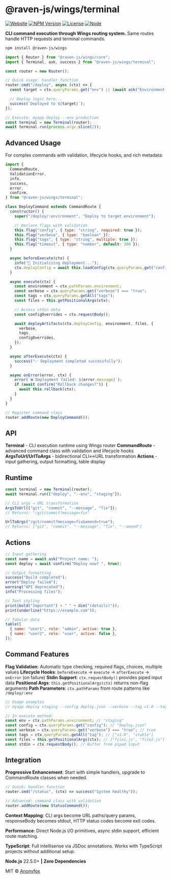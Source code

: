 # @raven-js/wings/terminal

[![Website](https://img.shields.io/badge/website-ravenjs.dev-black?style=flat-square)](https://ravenjs.dev)
[![NPM Version](https://img.shields.io/npm/v/@raven-js/wings?style=flat-square)](https://www.npmjs.com/package/@raven-js/wings)
[![License](https://img.shields.io/npm/l/@raven-js/wings?style=flat-square)](LICENSE)
[![Node](https://img.shields.io/node/v/@raven-js/wings?style=flat-square)](package.json)

**CLI command execution through Wings routing system.** Same routes handle HTTP requests and terminal commands.

```bash
npm install @raven-js/wings
```

```javascript
import { Router } from "@raven-js/wings/core";
import { Terminal, ask, success } from "@raven-js/wings/terminal";

const router = new Router();

// Quick usage: handler function
router.cmd("/deploy", async (ctx) => {
  const target = ctx.queryParams.get("env") || (await ask("Environment: "));

  // Deploy logic here...
  success(`Deployed to ${target}`);
});

// Execute: myapp deploy --env production
const terminal = new Terminal(router);
await terminal.run(process.argv.slice(2));
```

## Advanced Usage

For complex commands with validation, lifecycle hooks, and rich metadata:

```javascript
import {
  CommandRoute,
  ValidationError,
  info,
  success,
  error,
  confirm,
} from "@raven-js/wings/terminal";

class DeployCommand extends CommandRoute {
  constructor() {
    super("/deploy/:environment", "Deploy to target environment");

    // Declare flags with validation
    this.flag("config", { type: "string", required: true });
    this.flag("verbose", { type: "boolean" });
    this.flag("tags", { type: "string", multiple: true });
    this.flag("timeout", { type: "number", default: 300 });
  }

  async beforeExecute(ctx) {
    info("🚀 Initializing deployment...");
    ctx.deployConfig = await this.loadConfig(ctx.queryParams.get("config"));
  }

  async execute(ctx) {
    const environment = ctx.pathParams.environment;
    const verbose = ctx.queryParams.get("verbose") === "true";
    const tags = ctx.queryParams.getAll("tags");
    const files = this.getPositionalArgs(ctx);

    // Access stdin data
    const configOverrides = ctx.requestBody();

    await deployArtifacts(ctx.deployConfig, environment, files, {
      verbose,
      tags,
      configOverrides,
    });
  }

  async afterExecute(ctx) {
    success("✅ Deployment completed successfully");
  }

  async onError(error, ctx) {
    error(`❌ Deployment failed: ${error.message}`);
    if (await confirm("Rollback changes?")) {
      await this.rollback(ctx);
    }
  }
}

// Register command class
router.addRoute(new DeployCommand());
```

## API

**Terminal** - CLI execution runtime using Wings router
**CommandRoute** - advanced command class with validation and lifecycle hooks
**ArgsToUrl/UrlToArgs** - bidirectional CLI↔URL transformation
**Actions** - input gathering, output formatting, table display

## Runtime

```javascript
const terminal = new Terminal(router);
await terminal.run(["deploy", "--env", "staging"]);

// CLI args → URL transformation
ArgsToUrl(["git", "commit", "--message", "fix"]);
// Returns: "/git/commit?message=fix"

UrlToArgs("/git/commit?message=fix&amend=true");
// Returns: ["git", "commit", "--message", "fix", "--amend"]
```

## Actions

```javascript
// Input gathering
const name = await ask("Project name: ");
const deploy = await confirm("Deploy now? ", true);

// Output formatting
success("Build completed");
error("Deploy failed");
warning("API deprecated");
info("Processing files");

// Text styling
print(bold("Important") + " " + dim("(details)"));
print(underline("https://example.com"));

// Tabular data
table([
  { name: "user1", role: "admin", active: true },
  { name: "user2", role: "user", active: false },
]);
```

## Command Features

**Flag Validation**: Automatic type checking, required flags, choices, multiple values
**Lifecycle Hooks**: `beforeExecute` → `execute` → `afterExecute` → `onError` (on failure)
**Stdin Support**: `ctx.requestBody()` provides piped input data
**Positional Args**: `this.getPositionalArgs(ctx)` returns non-flag arguments
**Path Parameters**: `ctx.pathParams` from route patterns like `/deploy/:env`

```javascript
// Usage examples
// myapp deploy staging --config deploy.json --verbose --tag v1.0 --tag stable file1.js file2.js < config.json

// In execute method:
const env = ctx.pathParams.environment; // "staging"
const config = ctx.queryParams.get("config"); // "deploy.json"
const verbose = ctx.queryParams.get("verbose") === "true"; // true
const tags = ctx.queryParams.getAll("tag"); // ["v1.0", "stable"]
const files = this.getPositionalArgs(ctx); // ["file1.js", "file2.js"]
const stdin = ctx.requestBody(); // Buffer from piped input
```

## Integration

**Progressive Enhancement**: Start with simple handlers, upgrade to CommandRoute classes when needed.

```javascript
// Quick: handler function
router.cmd("/status", (ctx) => success("System healthy"));

// Advanced: command class with validation
router.addRoute(new StatusCommand());
```

**Context Mapping**: CLI args become URL paths/query params, responseBody becomes stdout, HTTP status codes become exit codes.

**Performance**: Direct Node.js I/O primitives, async stdin support, efficient route matching.

**TypeScript**: Full intellisense via JSDoc annotations. Works with TypeScript projects without additional setup.

**Node.js** 22.5.0+ **|** **Zero Dependencies**

MIT © [Anonyfox](https://anonyfox.com)

